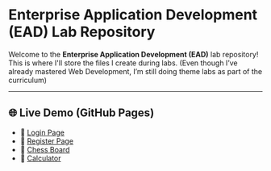 # Enterprise Application Development (EAD) Lab Repository

Welcome to the **Enterprise Application Development (EAD)** lab repository!  
This is where I'll store the files I create during labs.
(Even though I’ve already mastered Web Development, I’m still doing theme labs as part of the curriculum)

---

## 🌐 Live Demo (GitHub Pages)

- 🔐 [Login Page](https://adapalabhargavakrishna.github.io/EAD/Login.html)
- 📝 [Register Page](https://adapalabhargavakrishna.github.io/EAD/Register.html)
- 👑 [Chess Board](https://adapalabhargavakrishna.github.io/EAD/ChessBoard.html)
- 🧮 [Calculator](https://adapalabhargavakrishna.github.io/EAD/Calculator.html)
